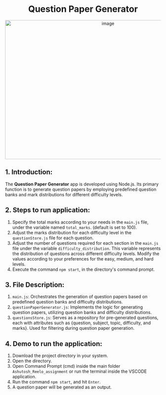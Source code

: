 # <div align="center">Question Paper Generator</div>

<div align="center">
  <img src="https://github.com/Ashutosh0120/Question-Paper-Generator/assets/24804042/4aa25aba-b809-441e-9cb0-f9ef76471f3e" alt="image" width="650" height="450">
</div>

## 1. Introduction:
The **Question Paper Generator** app is developed using Node.js. Its primary function is to generate question papers by employing predefined question banks and mark distributions for different difficulty levels.

## 2. Steps to run application:
1. Specify the total marks according to your needs in the `main.js` file, under the variable named `total_marks`. (default is set to 100).
2. Adjust the marks distribution for each difficulty level in the `questionStore.js` file for each question.
3. Adjust the number of questions required for each section in the `main.js` file under the variable `difficulty_distribution`. This variable represents the distribution of questions across different difficulty levels. Modify the values according to your preferences for the easy, medium, and hard levels.
4. Execute the command `npm start`, in the directory's command prompt.

## 3. File Description:
1. `main.js`: Orchestrates the generation of question papers based on predefined question banks and difficulty distributions.
2. `questionPaperGenerator.js`: Implements the logic for generating question papers, utilizing question banks and difficulty distributions.
3. `questionsStore.js`: Serves as a repository for pre-generated questions, each with attributes such as {question, subject, topic, difficulty, and marks}. Used for filtering during question paper generation.

## 4. Demo to run the application:
1. Download the project directory in your system.
2. Open the directory.
3. Open Command Prompt (cmd) inside the main folder `Ashutosh_Reelo_assignment` or run the terminal inside the VSCODE application.
4. Run the command `npm start`, and hit `Enter`.
5. A question paper will be generated as an output.
